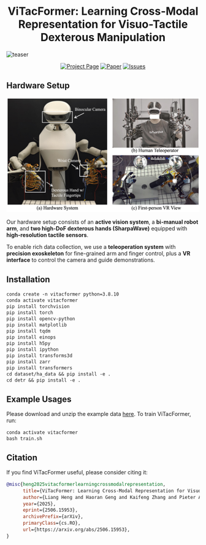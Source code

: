 
<p align="center">
  <h1 align="center">ViTacFormer: Learning Cross-Modal Representation for Visuo-Tactile Dexterous Manipulation</h1>
</p>

![teaser](assets/teaser.jpg)


<p align="center">
  <a href="https://roboverseorg.github.io/ViTacFormerPage/"><img src="https://img.shields.io/badge/project-page-brightgreen" alt="Project Page"></a>
  <a href="https://arxiv.org/abs/2506.15953"><img src="https://img.shields.io/badge/paper-arxiv-red" alt="Paper"></a>
  <a href="https://github.com/RoboVerseOrg/ViTacFormer/issues"><img src="https://img.shields.io/github/issues/RoboVerseOrg/ViTacFormer?color=yellow" alt="Issues"></a>
</p>

## Hardware Setup

![hardware](assets/hardware.jpg)

Our hardware setup consists of an **active vision system**, a **bi-manual robot arm**, and **two high-DoF dexterous hands (SharpaWave)** equipped with **high-resolution tactile sensors**.

To enable rich data collection, we use a **teleoperation system** with **precision exoskeleton**  for fine-grained arm and finger control, plus a **VR interface** to control the camera and guide demonstrations.

## Installation

    conda create -n vitacformer python=3.8.10
    conda activate vitacformer
    pip install torchvision
    pip install torch
    pip install opencv-python
    pip install matplotlib
    pip install tqdm
    pip install einops
    pip install h5py
    pip install ipython
    pip install transforms3d
    pip install zarr
    pip install transformers
    cd dataset/ha_data && pip install -e .
    cd detr && pip install -e .

## Example Usages

Please download and unzip the example data [here](https://drive.google.com/file/d/1GzQSymfzw2YDY0VtCyutV5LnmFRbu0nm/view?usp=sharing). To train ViTacFormer, run:

    conda activate vitacformer
    bash train.sh

## Citation
If you find ViTacFormer useful, please consider citing it:
```bibtex
@misc{heng2025vitacformerlearningcrossmodalrepresentation,
      title={ViTacFormer: Learning Cross-Modal Representation for Visuo-Tactile Dexterous Manipulation}, 
      author={Liang Heng and Haoran Geng and Kaifeng Zhang and Pieter Abbeel and Jitendra Malik},
      year={2025},
      eprint={2506.15953},
      archivePrefix={arXiv},
      primaryClass={cs.RO},
      url={https://arxiv.org/abs/2506.15953}, 
}
```
